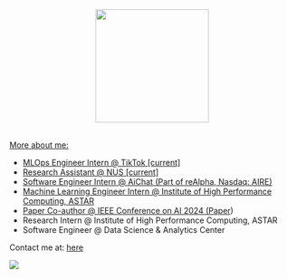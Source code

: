 

  <div align='center'>
      <a href="https://github.com/lhurr">
        <img height=200 align="center" src="https://github-readme-stats.vercel.app/api/top-langs/?username=lhurr&theme=react&langs_count=10&hide_progress=true" />
        <br/>
        <br/>
  </div>

More about me:
- MLOps Engineer Intern @ TikTok [current]
- Research Assistant @ NUS [current]
- Software Engineer Intern @ AiChat (Part of reAlpha, Nasdaq: AIRE)
- Machine Learning Engineer Intern @ Institute of High Performance Computing, ASTAR
- Paper Co-author @ IEEE Conference on AI 2024 ([Paper](https://ieeexplore.ieee.org/document/10605409))
- Research Intern @ Institute of High Performance Computing, ASTAR
- Software Engineer @ Data Science & Analytics Center


Contact me at: [here](mailto:limhur.ng@gmail.com)

<p align="left">
  <div align="left" >
    <img src="https://komarev.com/ghpvc/?username=lhurr&label=Profile%20Views&color=000000&style=for-the-badge" />
  </div>
</p>




